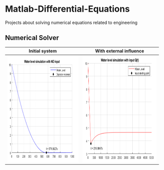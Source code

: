# Matlab-Differential-Equations
Projects about solving numerical equations related to engineering

Numerical Solver
---
Initial system |  With external influence
:-------------------------:|:-------------------------:
<img src="https://github.com/MystoganX/Matlab-Differential-Equations/blob/main/Figures/watertank_small.png" width="800" height="350" />  |  <img src="https://github.com/MystoganX/Matlab-Differential-Equations/blob/main/Figures/watertank_input_small.png" width="800" height="350" />
